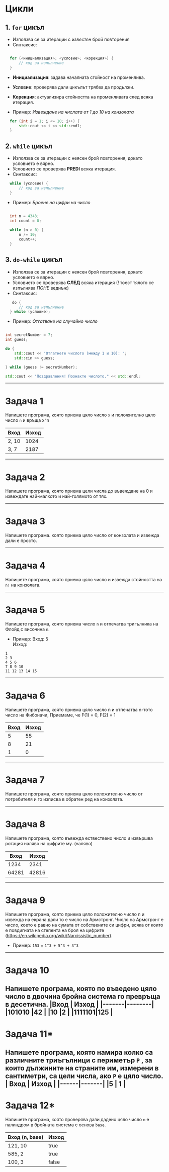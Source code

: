 # Цикли

## 1. `for` цикъл

- Използва се за итерации с *известен* брой повторения
- Синтаксис:

```c++

  for (<инициализация>; <условие>; <корекция>) {
      // код за изпълнение
  }

```
  
- **Инициализация**: задава началната стойност на променлива.
- **Условие**: проверява дали цикълът трябва да продължи.
- **Корекция**: актуализира стойността на променливата след всяка итерация.

- Пример: *Извеждане на числата от 1 до 10 на конзолата*

```cpp
  for (int i = 1; i <= 10; i++) {
      std::cout << i << std::endl;
  }
```

## 2. `while` цикъл
- Използва се за итерации с неясен брой повторения, докато условието е вярно.
- Условието се проверява **PREDI** всяка итерация.
- Синтаксис:

```cpp
  while (условие) {
      // код за изпълнение
  }
```

- Пример: *Броене на цифри на число*

 ```cpp

  int n = 4343;
  int count = 0;
  
  while (n > 0) {
      n /= 10;
      count++;
  }

```

## 3. `do-while` цикъл

- Използва се за итерации с неясен брой повторения, докато условието е вярно.
- Условието се проверява **СЛЕД** всяка итерация (! тоест тялото се изпълнява *ПОНЕ* веднъж)
- Синтаксис:

```cpp
   do {
      // код за изпълнение
  } while (условие);

```

- Пример: *Отгатване на случайно число*

```cpp

int secretNumber = 7;
int guess;

do {
    std::cout << "Отгатнете числото (между 1 и 10): ";
    std::cin >> guess;

} while (guess != secretNumber);

std::cout << "Поздравления! Познахте числото." << std::endl;

```

---

# Задача 1
Напишете програма, която приема цяло число `x` и положително цяло число `n` и връща x^n

| Вход  | Изход |
| ----- | ----- |
| 2, 10 | 1024  |
| 3, 7  | 2187  |

---
# Задача 2
Напишете програма, която приема цели числа до въвеждане на 0 и извеждате най-малкото и най-голямото от тях.

---
# Задача 3
Напишете програма. която приема цяло число от конзолата и извежда дали е просто.

---
# Задача 4
Напишете програма, която приема цяло число и извежда стойността на `n!` на конзолата.

---
# Задача 5
Напишете програма, която приема число `n` и отпечатва тригълника на Флойд с височина `n`.
* Пример:
Вход: 5 <br>
Изход: 
```
1
2 3
4 5 6
7 8 9 10
11 12 13 14 15
```

---
# Задача 6
Напишете програма, която приема цяло число n и отпечатва n-тото число на Фибоначи, Приемаме, че F(1) = 0, F(2) = 1 

| Вход  | Изход |
|-------|-------|
| 5     | 55    |
| 8     | 21    |
| 1     | 0     |

---
# Задача 7
Напишете програма, която приема цяло положително число от потребителя и го изписва в обратен ред на конзолата.

---
# Задача 8
Напишете програма, която въвежда ествествено число и извършва ротация наляво на цифрите му. (наляво)

| Вход  | Изход |
|-------|-------|
| 1234  | 2341  |
| 64281 | 42816 |

---
# Задача 9
Напишете програма, която приема цяло положително число n и извежда на екрана дали то е число на Армстронг. Число на Армстронг е число, което е равно на сумата от собствените си цифри, всяка от които е повдигната на степента на броя на цифрите (https://en.wikipedia.org/wiki/Narcissistic_number).
* Пример: `153` = `1^3 + 5^3 + 3^3` <br>
---

# Задача 10
Напишете програма, която по въведено цяло число в двочина бройна система го превръща в десетична.
|Вход   |  Изход |
|-------|--------|
|101010 |42      |
|10     |2       |
|1111101|125     |
---

# Задача 11*
Напишете програма, която намира колко са различните триъгълници с периметър `P` , за които дължините на страните им, измерени в сантиметри, са цели числа, ако `P` е цяло число.
| Вход | Изход |
|------|-------|
|5     | 1     |
---

# Задача 12*
Напишете програма, която проверява дали дадено цяло число `n` е палиндром в бройната система с основа `base`.

| Вход (n, base) | Изход |
|----------------|-------|
| 121, 10        | true  |
| 585, 2         | true  |
| 100, 3         | false |

